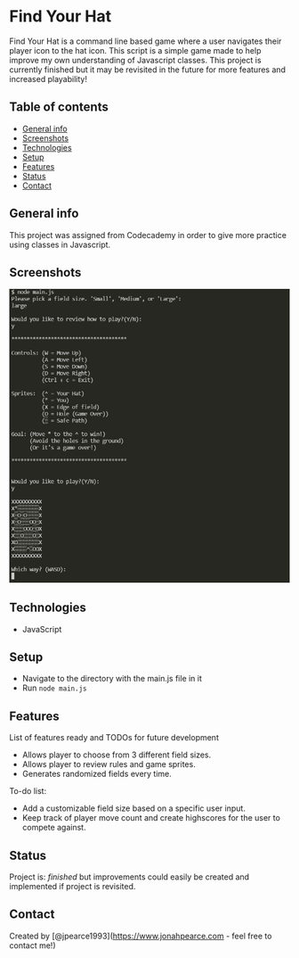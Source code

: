 # Find Your Hat 
Find Your Hat is a command line based game where a user navigates their player icon to the hat icon. This script is a simple game made to help improve my own understanding of Javascript classes. This project is currently finished but it may be revisited in the future for more features and increased playability!

## Table of contents
* [General info](#general-info)
* [Screenshots](#screenshots)
* [Technologies](#technologies)
* [Setup](#setup)
* [Features](#features)
* [Status](#status)
* [Contact](#contact)

## General info
This project was assigned from Codecademy in order to give more practice using classes
in Javascript.

## Screenshots
![Example screenshot](screenshot.jpg)

## Technologies
* JavaScript

## Setup
* Navigate to the directory with the main.js file in it
* Run `node main.js`

## Features
List of features ready and TODOs for future development
* Allows player to choose from 3 different field sizes.
* Allows player to review rules and game sprites.
* Generates randomized fields every time.

To-do list:
* Add a customizable field size based on a specific user input.
* Keep track of player move count and create highscores for the user to compete against.

## Status
Project is: _finished_ but improvements could easily be created and implemented if project is revisited.

## Contact
Created by [@jpearce1993](https://www.jonahpearce.com - feel free to contact me!)